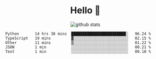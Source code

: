 <h1 align="center">Hello 👋 </h3>

<p align="center">
  <img src="https://github-readme-stats.vercel.app/api?username=syeehyn&hide=stars,prs,issues,contribs&count_private=true&hide_title=true" alt="github stats" />
</p>

<!--START_SECTION:waka-->
```text
Python       14 hrs 38 mins  ████████████████████████░   96.24 % 
TypeScript   19 mins         ▓░░░░░░░░░░░░░░░░░░░░░░░░   02.15 % 
Other        11 mins         ▒░░░░░░░░░░░░░░░░░░░░░░░░   01.22 % 
JSON         1 min           ░░░░░░░░░░░░░░░░░░░░░░░░░   00.21 % 
Text         1 min           ░░░░░░░░░░░░░░░░░░░░░░░░░   00.18 % 
```
<!--END_SECTION:waka-->
